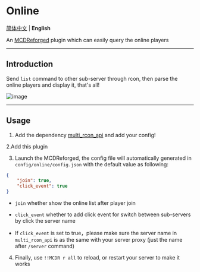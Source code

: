 # Online

[简体中文](./README.md) | **English**

An [MCDReforged](https://github.com/Fallen-Breath/MCDReforged) plugin which can easily query the online players

***
## Introduction

Send `list` command to other sub-server through rcon, then parse the online players and display it, that's all!

![image](./pictures/1.png)

***
## Usage

1. Add the dependency [multi_rcon_api](https://github.com/FAS-Server/MultiRconAPI) and add your config!

2.Add this plugin

3. Launch the MCDReforged, the config file will automatically generated in `config/online/config.json` with the default value as following:
```json
{
    "join": true,
    "click_event": true
}
```

- `join` whether show the online list after player join

- `click_event` whether to add click event for switch between sub-servers by click the server name

- If `click_event` is set to true，please make sure the server name in `multi_rcon_api` is as the same with your server proxy (just the name after `/server` command)

4. Finally, use `!!MCDR r all` to reload, or restart your server to make it works
